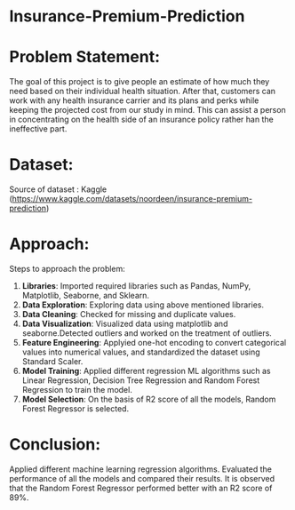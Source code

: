# Insurance-Premium-Prediction
# Problem Statement:
The goal of this project is to give people an estimate of how much they need based on
their individual health situation. After that, customers can work with any health insurance carrier and its plans and perks while keeping the projected cost from our study in mind. This can assist a person in concentrating on the health side of an insurance policy rather han the ineffective part.

# Dataset:
Source of dataset : Kaggle (https://www.kaggle.com/datasets/noordeen/insurance-premium-prediction)

# Approach:
Steps to approach the problem:

1. **Libraries**: Imported required libraries such as Pandas, NumPy, Matplotlib, Seaborne, and Sklearn.
2. **Data Exploration**: Exploring data using above mentioned libraries.
3. **Data Cleaning**: Checked for missing and duplicate values.
4. **Data Visualization**: Visualized data using matplotlib and seaborne.Detected outliers and worked on the treatment of outliers.
5. **Feature Engineering**: Applyied one-hot encoding to convert categorical values into numerical values, and standardized the dataset using Standard Scaler.
6. **Model Training**: Applied different regression ML algorithms such as Linear Regression, Decision Tree Regression and Random Forest Regression to train the model.
7. **Model Selection**: On the basis of R2 score of all the models, Random Forest Regressor is selected.

# Conclusion:
Applied different machine learning regression algorithms. Evaluated the performance of all the models and compared their results. It is observed that the Random Forest Regressor performed better with an R2 score of 89%.
